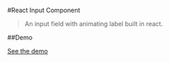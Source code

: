 #React Input Component
> An input field with animating label built in react.

##Demo

[See the demo](http://react-input-component.surge.sh/)
